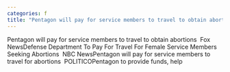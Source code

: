 ```yaml
---
categories: f
title: "Pentagon will pay for service members to travel to obtain abortions  Fox News"
---
```

Pentagon will pay for service members to travel to obtain abortions&nbsp;&nbsp;Fox NewsDefense Department To Pay For Travel For Female Service Members Seeking Abortions&nbsp;&nbsp;NBC NewsPentagon will pay for service members to travel for abortions&nbsp;&nbsp;POLITICOPentagon to provide funds, help